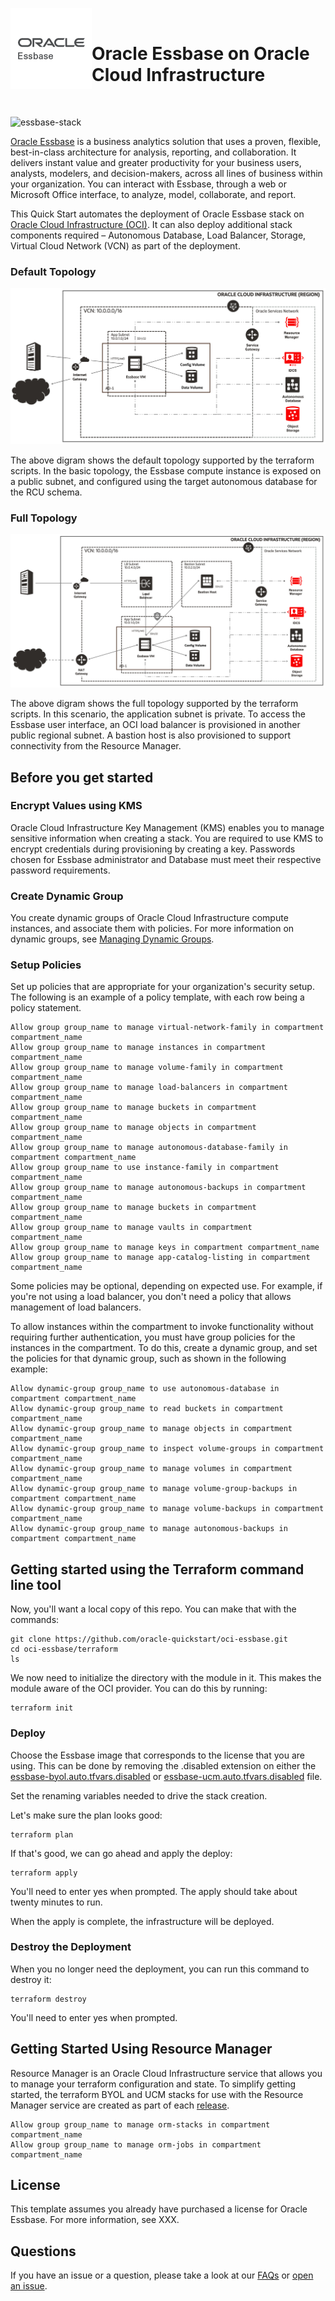 <p float="left">
  <img align="left" width="130" src="./images/oracle-Essbase.png"> 
  <br/>
  <h1>Oracle Essbase on Oracle Cloud Infrastructure</h1>
  <br/>
</p>

![essbase-stack](https://github.com/oracle-quickstart/oci-essbase/workflows/essbase-stack/badge.svg)

[Oracle Essbase][essbase] is a business analytics solution that uses a proven, flexible, best-in-class architecture for analysis, reporting, and collaboration. It delivers instant value and greater productivity for your business users, analysts, modelers, and decision-makers, across all lines of business within your organization. You can interact with Essbase, through a web or Microsoft Office interface, to analyze, model, collaborate, and report.

This Quick Start automates the deployment of Oracle Essbase stack on [Oracle Cloud Infrastructure (OCI)][oci]. It can also deploy additional stack components required – Autonomous Database, Load Balancer, Storage, Virtual Cloud Network (VCN) as part of the deployment.

### Default Topology

![Default Topology Diagram](./images/image-default_topology.png)

The above digram shows the default topology supported by the terraform scripts.  In the basic topology, the Essbase compute instance is exposed on a public subnet, and configured using the target autonomous database for the RCU schema.

### Full Topology

![Full Topology Diagram](./images/image-full_topology.png)

The above digram shows the full topology supported by the terraform scripts.  In this scenario, the application subnet is private. To access the Essbase user interface, an OCI load balancer is provisioned in another public regional subnet.  A bastion host is also provisioned to support connectivity from the Resource Manager.

## Before you get started

### Encrypt Values using KMS

Oracle Cloud Infrastructure Key Management (KMS) enables you to manage sensitive information when creating a stack. You are required to use KMS to encrypt credentials during provisioning by creating a key. Passwords chosen for Essbase administrator and Database must meet their respective password requirements.

### Create Dynamic Group

You create dynamic groups of Oracle Cloud Infrastructure compute instances, and associate them with policies. For more information on dynamic groups, see [Managing Dynamic Groups](https://docs.cloud.oracle.com/iaas/Content/Identity/Tasks/managingdynamicgroups.htm).

### Setup Policies

Set up policies that are appropriate for your organization's security setup. The following is an example of a policy template, with each row being a policy statement.

```
Allow group group_name to manage virtual-network-family in compartment compartment_name
Allow group group_name to manage instances in compartment compartment_name
Allow group group_name to manage volume-family in compartment compartment_name
Allow group group_name to manage load-balancers in compartment compartment_name
Allow group group_name to manage buckets in compartment compartment_name
Allow group group_name to manage objects in compartment compartment_name
Allow group group_name to manage autonomous-database-family in compartment compartment_name
Allow group group_name to use instance-family in compartment compartment_name
Allow group group_name to manage autonomous-backups in compartment compartment_name
Allow group group_name to manage buckets in compartment compartment_name
Allow group group_name to manage vaults in compartment compartment_name
Allow group group_name to manage keys in compartment compartment_name
Allow group group_name to manage app-catalog-listing in compartment compartment_name
```

Some policies may be optional, depending on expected use. For example, if you're not using a load balancer, you don't need a policy that allows management of load balancers.

To allow instances within the compartment to invoke functionality without requiring further authentication, you must have group policies for the instances in the compartment. To do this, create a dynamic group, and set the policies for that dynamic group, such as shown in the following example:

```
Allow dynamic-group group_name to use autonomous-database in compartment compartment_name
Allow dynamic-group group_name to read buckets in compartment compartment_name
Allow dynamic-group group_name to manage objects in compartment compartment_name
Allow dynamic-group group_name to inspect volume-groups in compartment compartment_name
Allow dynamic-group group_name to manage volumes in compartment compartment_name
Allow dynamic-group group_name to manage volume-group-backups in compartment compartment_name
Allow dynamic-group group_name to manage volume-backups in compartment compartment_name
Allow dynamic-group group_name to manage autonomous-backups in compartment compartment_name
```


## Getting started using the Terraform command line tool

Now, you'll want a local copy of this repo. You can make that with the commands:

```
git clone https://github.com/oracle-quickstart/oci-essbase.git
cd oci-essbase/terraform
ls
```

We now need to initialize the directory with the module in it. This makes the module aware of the OCI provider. You can do this by running:

```
terraform init
```

### Deploy

Choose the Essbase image that corresponds to the license that you are using.  This can be done by removing the .disabled extension on either the [essbase-byol.auto.tfvars.disabled](./terraform/essbase-byol.auto.tfvars.disabled) or [essbase-ucm.auto.tfvars.disabled](./terraform/essbase-ucm.auto.tfvars.disabled) file.

Set the renaming variables needed to drive the stack creation.  

Let's make sure the plan looks good:

```
terraform plan
```

If that's good, we can go ahead and apply the deploy:

```
terraform apply
```

You'll need to enter yes when prompted. The apply should take about twenty minutes to run.

When the apply is complete, the infrastructure will be deployed.

### Destroy the Deployment

When you no longer need the deployment, you can run this command to destroy it:

```
terraform destroy
```

You'll need to enter yes when prompted.

## Getting Started Using Resource Manager

Resource Manager is an Oracle Cloud Infrastructure service that allows you to manage your terraform configuration and state. 
To simplify getting started, the terraform BYOL and UCM stacks for use with the Resource Manager service are created as part of each [release](https://github.com/oracle-quickstart/oci-essbase/releases).

```
Allow group group_name to manage orm-stacks in compartment compartment_name
Allow group group_name to manage orm-jobs in compartment compartment_name
```

## License

This template assumes you already have purchased a license for Oracle Essbase. For more information, see XXX.


## Questions

If you have an issue or a question, please take a look at our [FAQs](./FAQs.md) or [open an issue](https://github.com/oracle-quickstart/oci-essbase/issues/new).

[essbase]: https://docs.oracle.com/en/database/other-databases/essbase/index.html
[oci]: https://cloud.oracle.com/en_US/cloud-infrastructure
[orm]: https://docs.cloud.oracle.com/iaas/Content/ResourceManager/Concepts/resourcemanager.htm
[tf]: https://www.terraform.io
